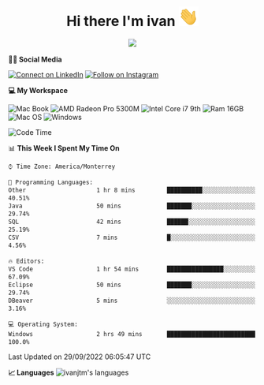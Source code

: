 <h1 align="center">Hi there I'm ivan <img src="https://raw.githubusercontent.com/ABSphreak/ABSphreak/master/gifs/Hi.gif" width="40px" /></h1>
<div align="center">
<img src="http://github-readme-streak-stats.herokuapp.com?user=ivanjtm&hide_border=true&background=00000000&border=FFFFFF00&sideNums=A8A8A8&sideLabels=A8A8A8&currStreakNum=FFC93C&dates=A8A8A8)](https://git.io/streak-stats"/>
</div>

**👦🏻 Social Media**

[![Connect on LinkedIn](https://img.shields.io/badge/LinkedIn-%230077B5.svg?&style=flat-square&logo=linkedin&logoColor=white)](https://www.linkedin.com/in/ivanjtm)
[![Follow on Instagram](https://img.shields.io/badge/Instagram-E4405F?style=flat-square&logo=instagram&logoColor=white)](https://www.instagram.com/ivanjtm)

**💻 My Workspace**

![Mac Book](https://img.shields.io/badge/Apple-MacBook_Pro_2019-999999?style=flat-square&logo=apple&logoColor=white)
![AMD Radeon Pro 5300M](https://img.shields.io/badge/AMD-Radeon_Pro_5300M-ED1C24?style=flat-square&logo=amd&logoColor=white)
![Intel Core i7 9th](https://img.shields.io/badge/Intel-Core_i7_9th-0071C5?style=flat-square&logo=intel&logoColor=white)
![Ram 16GB](https://img.shields.io/badge/RAM-16GB-230071C5?style=flat-square&logoColor=white)
![Mac OS](https://img.shields.io/badge/Mac%20OS-000000?style=flat-square&logo=apple&logoColor=white)
![Windows](https://img.shields.io/badge/Windows-0078D6?style=flat-square&logo=windows&logoColor=white)


<!--START_SECTION:waka-->
![Code Time](http://img.shields.io/badge/Code%20Time-723%20hrs%2054%20mins-blue)

📊 **This Week I Spent My Time On** 

```text
⌚︎ Time Zone: America/Monterrey

💬 Programming Languages: 
Other                    1 hr 8 mins         ██████████░░░░░░░░░░░░░░░   40.51% 
Java                     50 mins             ███████░░░░░░░░░░░░░░░░░░   29.74% 
SQL                      42 mins             ██████░░░░░░░░░░░░░░░░░░░   25.19% 
CSV                      7 mins              █░░░░░░░░░░░░░░░░░░░░░░░░   4.56%

🔥 Editors: 
VS Code                  1 hr 54 mins        ████████████████░░░░░░░░░   67.09% 
Eclipse                  50 mins             ███████░░░░░░░░░░░░░░░░░░   29.74% 
DBeaver                  5 mins              ░░░░░░░░░░░░░░░░░░░░░░░░░   3.16%

💻 Operating System: 
Windows                  2 hrs 49 mins       █████████████████████████   100.0%

```


 Last Updated on 29/09/2022 06:05:47 UTC
<!--END_SECTION:waka-->
**📈 Languages**
 ![ivanjtm's languages](https://wakatime.com/share/@ivanjtm/a32f83c6-d0c9-49a4-a5ae-d0440b950377.svg)
